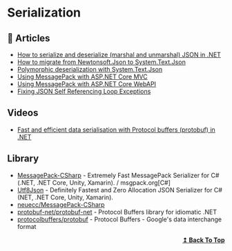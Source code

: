 
# Serialization

## 📝 Articles

- [How to serialize and deserialize (marshal and unmarshal) JSON in .NET](https://docs.microsoft.com/en-us/dotnet/standard/serialization/system-text-json-how-to)
- [How to migrate from Newtonsoft.Json to System.Text.Json](https://docs.microsoft.com/en-us/dotnet/standard/serialization/system-text-json-migrate-from-newtonsoft-how-to)
- [Polymorphic deserialization with System.Text.Json](https://josef.codes/polymorphic-deserialization-with-system-text-json/)
- [Using MessagePack with ASP.NET Core MVC](https://www.strathweb.com/2017/06/using-messagepack-with-asp-net-core-mvc/)
- [Using MessagePack with ASP.NET Core WebAPI](https://dotnetthoughts.net/using-message-pack-with-asp-net-core/)
- [Fixing JSON Self Referencing Loop Exceptions](https://dotnetcoretutorials.com/2020/03/15/fixing-json-self-referencing-loop-exceptions/)
## Videos
- [Fast and efficient data serialisation with Protocol buffers (protobuf) in .NET](https://www.youtube.com/watch?v=sdKBhDl-dCs)

## Library

- [MessagePack-CSharp](https://github.com/neuecc/MessagePack-CSharp) - Extremely Fast MessagePack Serializer for C#(.NET, .NET Core, Unity, Xamarin). / msgpack.org[C#]
- [Utf8Json](https://github.com/neuecc/Utf8Json) - Definitely Fastest and Zero Allocation JSON Serializer for C#(NET, .NET Core, Unity, Xamarin).
- [neuecc/MessagePack-CSharp](https://github.com/neuecc/MessagePack-CSharp)
- [protobuf-net/protobuf-net](https://github.com/protobuf-net/protobuf-net) - Protocol Buffers library for idiomatic .NET
- [protocolbuffers/protobuf](https://github.com/protocolbuffers/protobuf/tree/master/csharp) - Protocol Buffers - Google's data interchange format
<div align="right">
  <b><a href="#contents">↥ Back To Top</a></b>
</div>